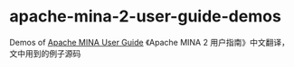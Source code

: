 # apache-mina-2-user-guide-demos
Demos of [Apache MINA User Guide](https://github.com/waylau/apache-mina-2.x-user-guide) 《Apache MINA 2 用户指南》中文翻译，文中用到的例子源码
